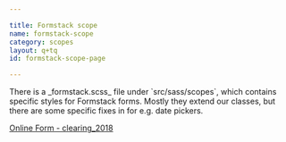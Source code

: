 ```yaml
---

title: Formstack scope
name: formstack-scope
category: scopes
layout: q+tq
id: formstack-scope-page

---
```

<!-- copied from https://www.york.ac.uk/study/undergraduate/applying/clearing/alert/ -->

<div class="lead"><p>There is a _formstack.scss_ file under `src/sass/scopes`, which contains specific styles for Formstack forms. Mostly they extend our classes, but there are some specific fixes in for e.g. date pickers.</p></div>

<!-- Add Formstack styles -->
<link rel="stylesheet" href="/css/scopes/formstack.css" />

<div class="o-grid__row">
  <div class="o-grid__box o-grid__box--twothirds">
  <script type="text/javascript" src="https://uni-york.formstack.com/forms/js.php/clearing_2018?nojquery=1&nojqueryui=1&nomodernizr=1&no_style_strict=1"></script><noscript><a href="https://uni-york.formstack.com/forms/clearing_2018" title="Online Form">Online Form - clearing_2018</a></noscript><script type='text/javascript'>if (typeof $ == 'undefined' && jQuery){ $ = jQuery; }</script>
  </div>
</div>

<script>
require(["jquery"], function($) {
  // Add class to select parents
  $(function() {
    $('select').wrap('<div class="fsSelectParent"></div>');
  });
});
</script>

```markup

```
